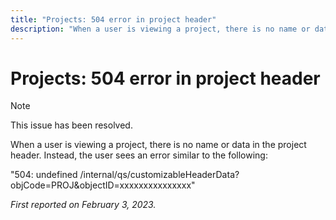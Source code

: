 ```yaml
---
title: "Projects: 504 error in project header"
description: "When a user is viewing a project, there is no name or data in the project header. Instead, the user sees an error."
---
```


# Projects: 504 error in project header

>[!NOTE]
>
>This issue has been resolved.

When a user is viewing a project, there is no name or data in the project header. Instead, the user sees an error similar to the following:

"504: undefined /internal/qs/customizableHeaderData?objCode=PROJ&objectID=xxxxxxxxxxxxxxx"

_First reported on February 3, 2023._

